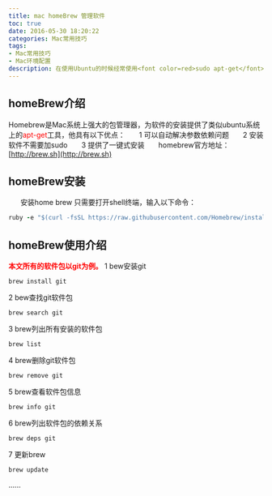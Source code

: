 ```yaml
---
title: mac homeBrew 管理软件
toc: true
date: 2016-05-30 18:20:22
categories: Mac常用技巧
tags:
- Mac常用技巧
- Mac环境配置
description: 在使用Ubuntu的时候经常使用<font color=red>sudo apt-get</font>命令来进行软件的安装、更新、删除等操作。那么在mac系统有没有一种类似的解决方案呢？在mac上面有一款类似的包管理工具他的名字叫：HomeBrew。
---
```

## homeBrew介绍
  Homebrew是Mac系统上强大的包管理器，为软件的安装提供了类似ubuntu系统上的<font color=red>apt-get</font>工具，他具有以下优点：
&nbsp;&nbsp;&nbsp;&nbsp;&nbsp;&nbsp;1 可以自动解决参数依赖问题
&nbsp;&nbsp;&nbsp;&nbsp;&nbsp;&nbsp;2 安装软件不需要加sudo
&nbsp;&nbsp;&nbsp;&nbsp;&nbsp;&nbsp;3 提供了一键式安装
&nbsp;&nbsp;&nbsp;&nbsp;&nbsp;&nbsp;homebrew官方地址：[http://brew.sh](http://brew.sh)
## homeBrew安装
&nbsp;&nbsp;&nbsp;&nbsp;&nbsp;&nbsp;安装home brew 只需要打开shell终端，输入以下命令：
```ruby
ruby -e "$(curl -fsSL https://raw.githubusercontent.com/Homebrew/install/master/install)"  
```
## homeBrew使用介绍
<font color=red>**本文所有的软件包以git为例。**</font>
1 bew安装git
```shell
brew install git 
```
2 bew查找git软件包
```shell
brew search git
```
3 brew列出所有安装的软件包
```shell
brew list
```
4 brew删除git软件包
```shell
brew remove git
```
5 brew查看软件包信息
```shell
brew info git
```
6 brew列出软件包的依赖关系
```shell
brew deps git
```
7 更新brew
```shell
brew update
```
......